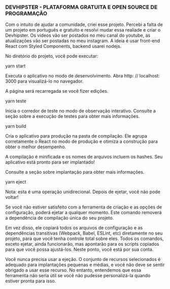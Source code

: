 ### DEVHIPSTER - PLATAFORMA GRATUITA E OPEN SOURCE DE PROGRAMAÇÃO ###

Com o intuito de ajudar a comunidade, criei esse projeto. Percebi a falta de um projeto em português e gratuito e resolvi mudar essa realiade e criar o Devhipster. Os vídeos vão ser postados no meu canal do youtube, as atualizações vão ser postadas no meu instagram. A ideia é usar front-end React com Styled Components, backend usarei nodejs.

No diretório do projeto, você pode executar:

yarn start

Executa o aplicativo no modo de desenvolvimento.
Abra http: // localhost: 3000 para visualizá-lo no navegador.

A página será recarregada se você fizer edições.

yarn teste

Inicia o corredor de teste no modo de observação interativo.
Consulte a seção sobre a execução de testes para obter mais informações.

yarn build

Cria o aplicativo para produção na pasta de compilação.
Ele agrupa corretamente o React no modo de produção e otimiza a construção para obter o melhor desempenho.

A compilação é minificada e os nomes de arquivos incluem os hashes.
Seu aplicativo está pronto para ser implantado!

Consulte a seção sobre implantação para obter mais informações.

yarn eject

Nota: esta é uma operação unidirecional. Depois de ejetar, você não pode voltar!

Se você não estiver satisfeito com a ferramenta de criação e as opções de configuração, poderá ejetar a qualquer momento. Este comando removerá a dependência de compilação única do seu projeto.

Em vez disso, ele copiará todos os arquivos de configuração e as dependências transitivas (Webpack, Babel, ESLint, etc) diretamente no seu projeto, para que você tenha controle total sobre eles. Todos os comandos, exceto ejetar, ainda funcionarão, mas apontarão para os scripts copiados para que você possa ajustá-los. Neste ponto, você está por sua conta.

Você nunca precisa usar a ejeção. O conjunto de recursos selecionados é adequado para implantações pequenas e médias, e você não deve se sentir obrigado a usar esse recurso. No entanto, entendemos que essa ferramenta não seria útil se você não pudesse personalizá-la quando estiver pronta para isso.


